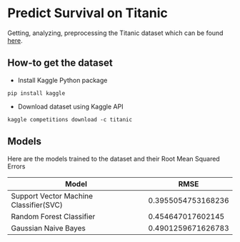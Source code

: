 # Predict Survival on Titanic  

Getting, analyzing, preprocessing the Titanic dataset which can be found [here](https://www.kaggle.com/c/titanic/data).

## How-to get the dataset  

- Install Kaggle Python package

```
pip install kaggle
```

- Download dataset using Kaggle API

```
kaggle competitions download -c titanic
```

## Models

Here are the models trained to the dataset and their Root Mean Squared Errors

| Model                                  | RMSE               |
|----------------------------------------|--------------------|
| Support Vector Machine Classifier(SVC) | 0.3955054753168236 |
| Random Forest Classifier               | 0.454647017602145  |
| Gaussian Naive Bayes                   | 0.4901259671626783 |

